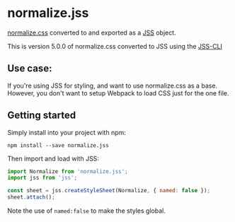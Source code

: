 # normalize.jss

[normalize.css](https://github.com/necolas/normalize.css) converted to and exported as a [JSS](https://github.com/cssinjs/jss) object.

This is version 5.0.0 of normalize.css converted to JSS using the [JSS-CLI](https://github.com/cssinjs/cli)

 ## Use case:

 If you're using JSS for styling, and want to use normalize.css as a base. However, you don't want to setup Webpack to load CSS just for the one file.

 ## Getting started

 Simply install into your project with npm:

 ```
 npm install --save normalize.jss
 ```

 Then import and load with JSS:

 ```js
import Normalize from 'normalize.jss';
import jss from 'jss';

 const sheet = jss.createStyleSheet(Normalize, { named: false });
 sheet.attach();
 ```

 Note the use of `named:false` to make the styles global.
